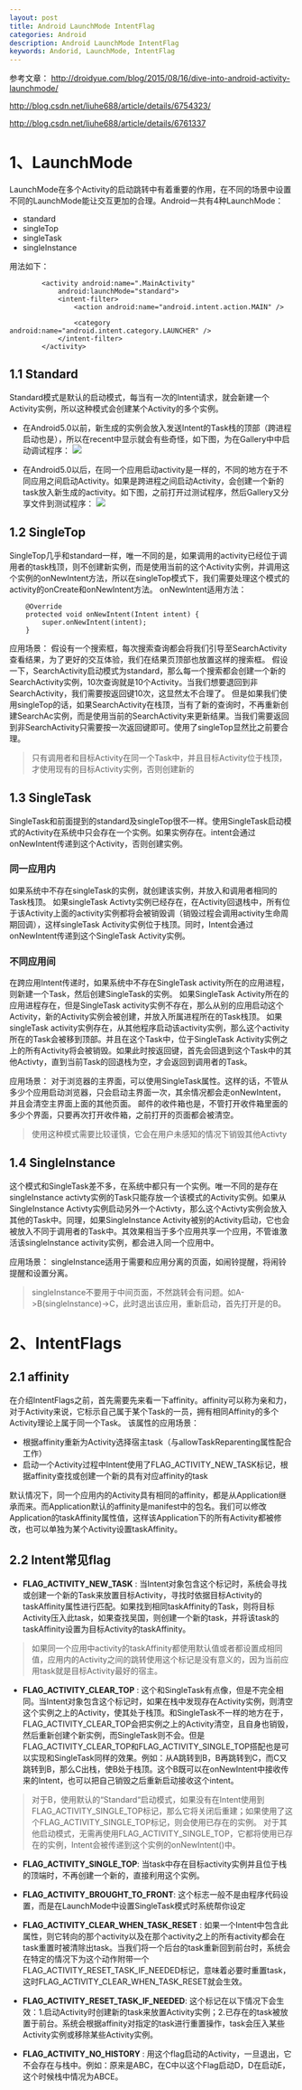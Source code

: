 ```yaml
---
layout: post
title: Android LaunchMode IntentFlag
categories: Android
description: Android LaunchMode IntentFlag
keywords: Andorid, LaunchMode, IntentFlag
---
```


参考文章：
http://droidyue.com/blog/2015/08/16/dive-into-android-activity-launchmode/

http://blog.csdn.net/liuhe688/article/details/6754323/

http://blog.csdn.net/liuhe688/article/details/6761337

# 1、LaunchMode

LaunchMode在多个Activity的启动跳转中有着重要的作用，在不同的场景中设置不同的LaunchMode能让交互更加的合理。Android一共有4种LaunchMode：
- standard
- singleTop
- singleTask
- singleInstance

用法如下：
```
        <activity android:name=".MainActivity"
            android:launchMode="standard">
            <intent-filter>
                <action android:name="android.intent.action.MAIN" />

                <category android:name="android.intent.category.LAUNCHER" />
            </intent-filter>
        </activity>
```
## 1.1 Standard

Standard模式是默认的启动模式，每当有一次的Intent请求，就会新建一个Activity实例，所以这种模式会创建某个Activity的多个实例。
- 在Android5.0以前，新生成的实例会放入发送Intent的Task栈的顶部（跨进程启动也是），所以在recent中显示就会有些奇怪，如下图，为在Gallery中中启动调试程序：
![](/images/posts/android/android_launchmode1.jpg)

- 在Android5.0以后，在同一个应用启动activity是一样的，不同的地方在于不同应用之间启动Activity。如果是跨进程之间启动Activity，会创建一个新的task放入新生成的activity。如下图，之前打开过测试程序，然后Gallery又分享文件到测试程序：
![](/images/posts/android/android_launchmode2.jpg)

## 1.2 SingleTop

SingleTop几乎和standard一样，唯一不同的是，如果调用的activity已经位于调用者的task栈顶，则不创建新实例，而是使用当前的这个Activity实例，并调用这个实例的onNewIntent方法，所以在singleTop模式下，我们需要处理这个模式的activity的onCreate和onNewIntent方法。
onNewIntent适用方法：
```
    @Override
    protected void onNewIntent(Intent intent) {
        super.onNewIntent(intent);
    }
```

应用场景：
假设有一个搜索框，每次搜索查询都会将我们引导至SearchActivity查看结果，为了更好的交互体验，我们在结果页顶部也放置这样的搜索框。
假设一下，SearchActivity启动模式为standard，那么每一个搜索都会创建一个新的SearchActivity实例，10次查询就是10个Activity。当我们想要退回到非SearchActivity，我们需要按返回键10次，这显然太不合理了。
但是如果我们使用singleTop的话，如果SearchActivity在栈顶，当有了新的查询时，不再重新创建SearchAc实例，而是使用当前的SearchActivity来更新结果。当我们需要返回到非SearchActivity只需要按一次返回键即可。使用了singleTop显然比之前要合理。

>只有调用者和目标Activity在同一个Task中，并且目标Activity位于栈顶，才使用现有的目标Activity实例，否则创建新的

## 1.3 SingleTask

SingleTask和前面提到的standard及singleTop很不一样。使用SingleTask启动模式的Activity在系统中只会存在一个实例。如果实例存在。intent会通过onNewIntent传递到这个Activity，否则创建实例。

### 同一应用内

如果系统中不存在singleTask的实例，就创建该实例，并放入和调用者相同的Task栈顶。
如果singleTask Activty实例已经存在，在Activity回退栈中，所有位于该Activity上面的activity实例都将会被销毁调（销毁过程会调用activity生命周期回调），这样singleTask Activity实例位于栈顶。同时，Intent会通过onNewIntent传递到这个SingleTask Activity实例。

### 不同应用间

在跨应用Intent传递时，如果系统中不存在SingleTask activity所在的应用进程，则新建一个Task，然后创建SingleTask的实例。
如果SingleTask Activity所在的应用进程存在，但是SingleTask activity实例不存在，那么从别的应用启动这个Activity，新的Activity实例会被创建，并放入所属进程所在的Task栈顶。
如果singleTask activity实例存在，从其他程序启动该activity实例，那么这个activity所在的Task会被移到顶部。并且在这个Task中，位于SingleTask Activity实例之上的所有Activity将会被销毁。如果此时按返回键，首先会回退到这个Task中的其他Activty，直到当前Task的回退栈为空，才会返回到调用者的Task。

应用场景：
对于浏览器的主界面，可以使用SingleTask属性。这样的话，不管从多少个应用启动浏览器，只会启动主界面一次，其余情况都会走onNewIntent，并且会清空主界面上面的其他页面。
邮件的收件箱也是，不管打开收件箱里面的多少个界面，只要再次打开收件箱，之前打开的页面都会被清空。
>使用这种模式需要比较谨慎，它会在用户未感知的情况下销毁其他Activty

## 1.4 SingleInstance

这个模式和SingleTask差不多，在系统中都只有一个实例。唯一不同的是存在singleInstance activty实例的Task只能存放一个该模式的Activity实例。如果从SingleInstance Activty实例启动另外一个Activty，那么这个Activty实例会放入其他的Task中。同理，如果SingleInstance Activity被别的Activity启动，它也会被放入不同于调用者的Task中。其效果相当于多个应用共享一个应用，不管谁激活该singleInstance activity实例，都会进入同一个应用中。

应用场景：
singleInstance适用于需要和应用分离的页面，如闹铃提醒，将闹铃提醒和设置分离。

>singleInstance不要用于中间页面，不然跳转会有问题。如A->B(singleInstance)->C，此时退出该应用，重新启动，首先打开是的B。


# 2、IntentFlags

## 2.1 affinity

在介绍IntentFlags之前，首先需要先来看一下affinity。affinity可以称为亲和力，对于Activity来说，它标示自己属于某个Task的一员，拥有相同Affinity的多个Activity理论上属于同一个Task。
该属性的应用场景：
- 根据affinity重新为Activity选择宿主task（与allowTaskReparenting属性配合工作）
- 启动一个Activity过程中Intent使用了FLAG_ACTIVITY_NEW_TASK标记，根据affinity查找或创建一个新的具有对应affinity的task

默认情况下，同一个应用内的Activity具有相同的affinity，都是从Application继承而来。而Application默认的affinity是manifest中的包名。我们可以修改Application的taskAffinity属性值，这样该Application下的所有Activity都被修改，也可以单独为某个Activity设置taskAffinity。

## 2.2 Intent常见flag
- **FLAG_ACTIVITY_NEW_TASK** : 
当Intent对象包含这个标记时，系统会寻找或创建一个新的Task来放置目标Activity，寻找时依据目标Activity的taskAffinity属性进行匹配。如果找到相同taskAffinity的Task，则将目标Activity压入此task，如果查找吴国，则创建一个新的task，并将该task的taskAffinity设置为目标Activity的taskAffinity。

>如果同一个应用中activity的taskAffinity都使用默认值或者都设置成相同值，应用内的Activity之间的跳转使用这个标记是没有意义的，因为当前应用task就是目标Activity最好的宿主。

- **FLAG_ACTIVITY_CLEAR_TOP** :
这个和SingleTask有点像，但是不完全相同。当Intent对象包含这个标记时，如果在栈中发现存在Activity实例，则清空这个实例之上的Activity，使其处于栈顶。和SingleTask不一样的地方在于，FLAG_ACTIVITY_CLEAR_TOP会把实例之上的Activity清空，且自身也销毁，然后重新创建个新实例，而SingleTask则不会。但是FLAG_ACTIVITY_CLEAR_TOP和FLAG_ACTIVITY_SINGLE_TOP搭配也是可以实现和SingleTask同样的效果。例如：从A跳转到B，B再跳转到C，而C又跳转到B，那么C出栈，使B处于栈顶。这个B既可以在onNewIntent中接收传来的Intent，也可以把自己销毁之后重新启动接收这个intent。
>对于B，使用默认的“Standard“启动模式，如果没有在Intent使用到FLAG_ACTIVITY_SINGLE_TOP标记，那么它将关闭后重建；如果使用了这个FLAG_ACTIVITY_SINGLE_TOP标记，则会使用已存在的实例。
对于其他启动模式，无需再使用FLAG_ACTIVITY_SINGLE_TOP，它都将使用已存在的实例，Intent会被传递到这个实例的onNewIntent()中。

- **FLAG_ACTIVITY_SINGLE_TOP**:
当task中存在目标activity实例并且位于栈的顶端时，不再创建一个新的，直接利用这个实例。

- **FLAG_ACTIVITY_BROUGHT_TO_FRONT**:
这个标志一般不是由程序代码设置，而是在LaunchMode中设置SingleTask模式时系统帮你设定

- **FLAG_ACTIVITY_CLEAR_WHEN_TASK_RESET** :
如果一个Intent中包含此属性，则它转向的那个activity以及在那个activity之上的所有activity都会在task重置时被清除出task。当我们将一个后台的task重新回到前台时，系统会在特定的情况下为这个动作附带一个FLAG_ACTIVITY_RESET_TASK_IF_NEEDED标记，意味着必要时重置task，这时FLAG_ACTIVITY_CLEAR_WHEN_TASK_RESET就会生效。

- **FLAG_ACTIVITY_RESET_TASK_IF_NEEDED**:
这个标记在以下情况下会生效：1.启动Activity时创建新的task来放置Activity实例；2.已存在的task被放置于前台。系统会根据affinity对指定的task进行重置操作，task会压入某些Activity实例或移除某些Activity实例。

- **FLAG_ACTIVITY_NO_HISTORY** :
用这个flag启动的Activity，一旦退出，它不会存在与栈中。例如：原来是ABC，在C中以这个Flag启动D，D在启动E，这个时候栈中情况为ABCE。

